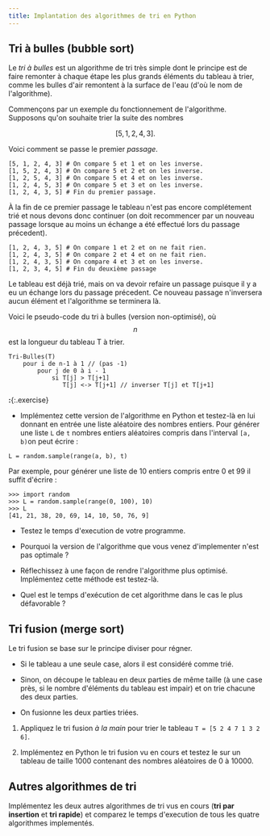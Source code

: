 ```yaml
---
title: Implantation des algorithmes de tri en Python
---
```


## Tri à bulles (bubble sort)

Le *tri à bulles* est un algorithme de tri très simple dont le principe est de faire remonter à chaque étape les plus grands éléments du tableau à trier, comme les bulles d'air remontent à la surface de l'eau (d'où le nom de l'algorithme).

Commençons par un exemple du fonctionnement de l'algorithme. Supposons qu'on souhaite trier la suite des nombres 

$$[5, 1, 2, 4, 3].$$ 

Voici comment se passe le premier *passage*.

~~~
[5, 1, 2, 4, 3] # On compare 5 et 1 et on les inverse.
[1, 5, 2, 4, 3] # On compare 5 et 2 et on les inverse.
[1, 2, 5, 4, 3] # On compare 5 et 4 et on les inverse.
[1, 2, 4, 5, 3] # On compare 5 et 3 et on les inverse.
[1, 2, 4, 3, 5] # Fin du premier passage.
~~~

À la fin de ce premier passage le tableau n'est pas encore complétement trié et nous devons donc continuer (on doit recommencer par un nouveau passage lorsque au moins un échange a été effectué lors du passage précedent). 

~~~
[1, 2, 4, 3, 5] # On compare 1 et 2 et on ne fait rien.
[1, 2, 4, 3, 5] # On compare 2 et 4 et on ne fait rien.
[1, 2, 4, 3, 5] # On compare 4 et 3 et on les inverse.
[1, 2, 3, 4, 5] # Fin du deuxième passage
~~~

Le tableau est déjà trié, mais on va devoir refaire un passage puisque il y a eu un échange lors du passage précedent. Ce nouveau passage n'inversera aucun élément et l'algorithme se terminera là.

Voici le pseudo-code du tri à bulles (version non-optimisé), où $$n$$ est la longueur du tableau T à trier.

~~~
Tri-Bulles(T)
    pour i de n-1 à 1 // (pas -1)
        pour j de 0 à i - 1
            si T[j] > T[j+1]
               T[j] <-> T[j+1] // inverser T[j] et T[j+1]
~~~

**:**{:.exercise} 

* Implémentez cette version de l'algorithme en Python et testez-là en lui donnant en entrée une liste aléatoire des nombres entiers. Pour générer une liste `L` de `t` nombres entiers aléatoires compris dans l'interval `[a, b)`on peut écrire :

~~~
L = random.sample(range(a, b), t)
~~~

Par exemple, pour générer une liste de 10 entiers compris entre 0 et 99 il suffit d'écrire :

~~~
>>> import random
>>> L = random.sample(range(0, 100), 10)
>>> L
[41, 21, 38, 20, 69, 14, 10, 50, 76, 9]
~~~

* Testez le temps d'execution de votre programme.

* Pourquoi la version de l'algorithme que vous venez d'implementer n'est pas optimale ?

* Réflechissez à une façon de rendre l'algorithme plus optimisé. Implémentez cette méthode est testez-là.

* Quel est le temps d'exécution de cet algorithme dans le cas le plus défavorable ?




## Tri fusion (merge sort) 

Le tri fusion se base sur le principe diviser pour régner.

* Si le tableau a une seule case, alors il est considéré comme trié.

* Sinon, on découpe le tableau en deux parties de même taille (à une case près, si le nombre d'éléments du tableau est impair) et on trie chacune des deux parties.

* On fusionne les deux parties triées.


1. Appliquez le tri fusion *à la main* pour trier le tableau `T = [5 2 4 7 1 3 2 6]`.

2. Implémentez en Python le tri fusion vu en cours et testez le sur un tableau de taille 1000 contenant des nombres aléatoires de 0  à 10000.

## Autres algorithmes de tri

Implémentez les deux autres algorithmes de tri vus en cours (**tri par insertion** et **tri rapide**) et comparez le temps d'execution de tous les quatre algorithmes implementés.


